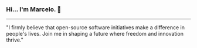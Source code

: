 ### Hi... I'm **Marcelo.** 🫶

---
"I firmly believe that open-source software initiatives make a difference in people's lives. Join me in shaping a future where freedom and innovation thrive."

